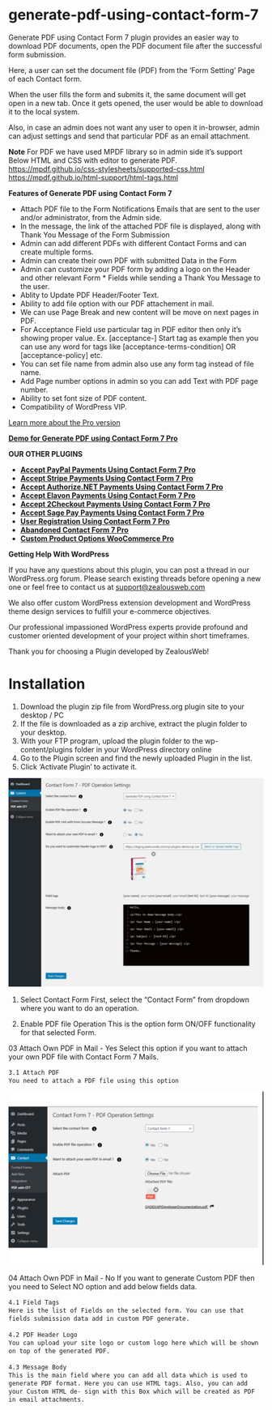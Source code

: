 # generate-pdf-using-contact-form-7
Generate PDF using Contact Form 7 plugin provides an easier way to download PDF documents, open the PDF document file after the successful form submission.

Here, a user can set the document file (PDF) from the ‘Form Setting’ Page of each Contact form.

When the user fills the form and submits it, the same document will get open in a new tab. Once it gets opened, the user would be able to download it to the local system.

Also, in case an admin does not want any user to open it in-browser, admin can adjust settings and send that particular PDF as an email attachment.

**Note**
For PDF we have used MPDF library so in admin side it’s support Below HTML and CSS with editor to generate PDF.
https://mpdf.github.io/css-stylesheets/supported-css.html
https://mpdf.github.io/html-support/html-tags.html

**Features of Generate PDF using Contact Form 7**
- Attach PDF file to the Form Notifications Emails that are sent to the user and/or administrator, from the Admin side.
- In the message, the link of the attached PDF file is displayed, along with Thank You Message of the Form Submission
- Admin can add different PDFs with different Contact Forms and can create multiple forms.
- Admin can create their own PDF with submitted Data in the Form
- Admin can customize your PDF form by adding a logo on the Header and other relevant Form * Fields while sending a Thank You Message to the user.
- Ablity to Update PDF Header/Footer Text.
- Ability to add file option with our PDF attachement in mail.
- We can use Page Break and new content will be move on next pages in PDF.
- For Acceptance Field use particular tag in PDF editor then only it’s showing proper value. Ex. [acceptance-] Start tag as example then you can use any word for tags like [acceptance-terms-condition] OR [acceptance-policy] etc.
- You can set file name from admin also use any form tag instead of file name.
- Add Page number options in admin so you can add Text with PDF page number.
- Ability to set font size of PDF content.
- Compatibility of WordPress VIP.

[Learn more about the Pro version](https://store.zealousweb.com/generate-pdf-using-contact-form-7-pro)

<strong>[Demo for Generate PDF using Contact Form 7 Pro](https://demo.zealousweb.com/wordpress-plugins/generate-pdf-using-contact-form-7-pro/)</strong>

**OUR OTHER PLUGINS**

* <strong>[Accept PayPal Payments Using Contact Form 7 Pro](https://store.zealousweb.com/accept-paypal-payments-using-contact-form-7-pro)</strong>
* <strong>[Accept Stripe Payments Using Contact Form 7 Pro](https://store.zealousweb.com/accept-stripe-payments-using-contact-form-7-pro)</strong>
* <strong>[Accept Authorize.NET Payments Using Contact Form 7 Pro](https://store.zealousweb.com/accept-authorize-net-payments-using-contact-form-7-pro)</strong>
* <strong>[Accept Elavon Payments Using Contact Form 7 Pro](https://store.zealousweb.com/accept-elavon-payments-using-contact-form-7-pro)</strong>
* <strong>[Accept 2Checkout Payments Using Contact Form 7 Pro](https://store.zealousweb.com/accept-2checkout-payments-using-contact-form-7-pro)</strong>
* <strong>[Accept Sage Pay Payments Using Contact Form 7 Pro](https://store.zealousweb.com/accept-sage-pay-opayo-payments-using-contact-form-7-pro)</strong>
* <strong>[User Registration Using Contact Form 7 Pro](https://store.zealousweb.com/user-registration-using-contact-form-7-pro)</strong>
* <strong>[Abandoned Contact Form 7 Pro](https://store.zealousweb.com/abandoned-contact-form-7-pro)</strong>
* <strong>[Custom Product Options WooCommerce Pro](https://store.zealousweb.com/wordpress-plugins/custom-product-options-woocommerce-pro)</strong>

**Getting Help With WordPress**

If you have any questions about this plugin, you can post a thread in our WordPress.org forum. Please search existing threads before opening a new one or feel free to contact us at support@zealousweb.com

We also offer custom WordPress extension development and WordPress theme design services to fulfill your e-commerce objectives.

Our professional impassioned WordPress experts provide profound and customer oriented development of your project within short timeframes.

Thank you for choosing a Plugin developed by ZealousWeb!

# Installation
1. Download the plugin zip file from WordPress.org plugin site to your desktop / PC
2. If the file is downloaded as a zip archive, extract the plugin folder to your desktop.
3. With your FTP program, upload the plugin folder to the wp-content/plugins folder in your WordPress directory online
4. Go to the Plugin screen and find the newly uploaded Plugin in the list.
5. Click ‘Activate Plugin’ to activate it.

![Screenshot](resources/img/pdf_7_1.jpg)


01. Select Contact Form
First, select the “Contact Form” from dropdown where you want to do an operation.

02. Enable PDF file Operation
This is the option form ON/OFF functionality for that selected Form.

03	Attach Own PDF in Mail - Yes
Select this option if you want to attach your own PDF file with Contact Form 7 Mails.

    3.1 Attach PDF
    You need to attach a PDF file using this option


![Screenshot](resources/img/generate_pdf_7_2.png)


04 Attach Own PDF in Mail - No
If you want to generate Custom PDF then you need to Select NO option and add below fields data.

    4.1	Field Tags
    Here is the list of Fields on the selected form. You can use that fields submission data add in custom PDF generate.

    4.2	PDF Header Logo
    You can upload your site logo or custom logo here which will be shown on top of the generated PDF.

    4.3	Message Body
    This is the main field where you can add all data which is used to generate PDF format. Here you can use HTML tags. Also, you can add your Custom HTML de‐ sign with this Box which will be created as PDF in email attachments.






